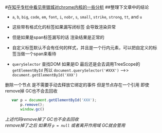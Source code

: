 #[在知乎专栏中看见李银城对chrome内核的一些分析](https://www.zhihu.com/people/li-yin-cheng-24/pins/posts) 
 ##整理下文章中的结论
  
  - `a`, `b`, `big`, `code`, `em`, `font`, `i`, `nobr`, `s`, `small`, `strike`, `strong`, `tt`, and `u`
  
  - 这些带有格式化的标签如果漏写闭标签 会导致渲染异常
  
  - 但是如果是span标签漏写的话 渲染结果是正常的
  
  - 自定义标签默认不会有任何的样式，并且是一个行内元素，可以把自定义的标签当做一个span来看待
  
  - `querySelector` 查找DOM  如果是ID  最后还是会去调用TreeScope的`getElementById`
  所以 `document.querySelector('#XXX')` -->> `document.getElementById('XXX')`
  
  
  删除一个节点 是不需要手动去释放它绑定的事件
  但是节点存在一个引用 即使remove掉 GC也不会去回收
  
```javascript
   var p = document.getElementById('XXX');
       p.remove();
       window.gc()
```
  
  *上述代码remove掉了 GC也不会去回收*  
  *remove掉了之后 如果将 `p = null` 或者离开作用域 GC就会管用*
